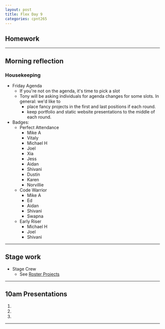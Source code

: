 ```yaml
---
layout: post
title: Flex Day 9
categories: cpnt265
---
```


## Homework

---

## Morning reflection
### Housekeeping
- Friday Agenda
  - If you're not on the agenda, it's time to pick a slot
  - Tony will be asking individuals for agenda changes for some slots. In general: we'd like to 
    - place fancy projects in the first and last positions if each round.
    - keep portfolio and static website presentations to the middle of each round.
- Badges:
  - Perfect Attendance
    - Mike A
    - Vitaly
    - Michael H
    - Joel
    - Xia
    - Jess
    - Aidan
    - Shivani
    - Dustin
    - Karen
    - Norvillie
  - Code Warrior
    - Mike A
    - Ed
    - Aidan
    - Shivani
    - Swapna
  - Early Riser
    - Michael H
    - Joel
    - Shivani

---

## Stage work
- Stage Crew
  - See [Roster Projects](https://github.com/sait-wbdv/roster/projects)

---

## 10am Presentations
1. 
2. 
3. 

---
